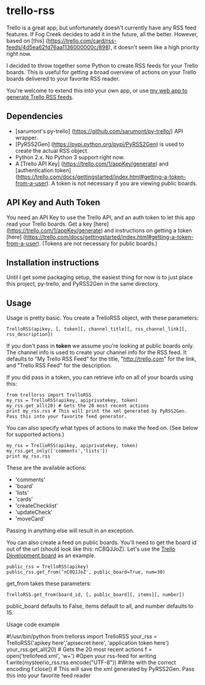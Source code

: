 # trello-rss

Trello is a great app, but unfortunately doesn't currently have any RSS feed features. If Fog Creek decides to add it in the future, all the better. However, based on [this] (https://trello.com/card/rss-feeds/4d5ea62fd76aa1136000000c/898), it doesn't seem like a high priority right now.

I decided to throw together some Python to create RSS feeds for your Trello boards. This is useful for getting a broad overview of actions on your Trello boards delivered to your favorite RSS reader.

You're welcome to extend this into your own app, or use [my web app to generate Trello RSS feeds](http://trellorss.appspot.com).

## Dependencies

- [sarumont's py-trello] (https://github.com/sarumont/py-trello/) API wrapper. 
- [PyRSS2Gen] (https://pypi.python.org/pypi/PyRSS2Gen) is used to create the actual RSS object.
- Python 2.x. No Python 3 support right now.
- A [Trello API Key] (https://trello.com/1/appKey/generate) and [authentication token] (https://trello.com/docs/gettingstarted/index.html#getting-a-token-from-a-user). A token is not necessary if you are viewing public boards.

## API Key and Auth Token

You need an API Key to use the Trello API, and an auth token to let this app read your Trello boards. Get a key [here] (https://trello.com/1/appKey/generate) and instructions on getting a token [here] (https://trello.com/docs/gettingstarted/index.html#getting-a-token-from-a-user). (Tokens are not necessary for public boards.)

## Installation instructions

Until I get some packaging setup, the easiest thing for now is to just place this project, py-trello, and PyRSS2Gen in the same directory.

## Usage

Usage is pretty basic. You create a TrelloRSS object, with these parameters:

    TrelloRSS(apikey, [, token][, channel_title][, rss_channel_link][, rss_description])

If you don't pass in **token** we assume you're looking at public boards only. The channel info is used to create your channel info for the RSS feed. It defaults to "My Trello RSS Feed" for the title, "http://trello.com" for the link, and "Trello RSS Feed" for the description.

If you did pass in a token, you can retrieve info on all of your boards using this:

    from trellorss import TrelloRSS
    my_rss = TrelloRSS(apikey, apiprivatekey, token)
    my_rss.get_all(20) # Gets the 20 most recent actions
    print my_rss.rss # This will print the xml generated by PyRSS2Gen. Pass this into your favorite feed generator.

You can also specify what types of actions to make the feed on. (See below for supported actions.) 

    my_rss = TrelloRSS(apikey, apiprivatekey, token)
    my_rss.get_only(['comments','lists'])
    print my_rss.rss

These are the available actions:

* 'comments'
* 'board'
* 'lists'
* 'cards'
* 'createChecklist'
* 'updateCheck'
* 'moveCard'

Passing in anything else will result in an exception.

You can also create a feed on public boards. You'll need to get the board id out of the url (should look like this: nC8QJJoZ). Let's use the [Trello Development board](https://trello.com/b/nC8QJJoZ/trello-development) as an example.

    public_rss = TrelloRSS(apikey)
    public_rss.get_from('nC8QJJoZ', public_board=True, num=30)

get_from takes these parameters:

    TrelloRSS.get_from(board_id, [, public_board][, items][, number])

public_board defaults to False, items default to all, and number defaults to 15.

Usage code example

#!/usr/bin/python
from trellorss import TrelloRSS
your_rss = TrelloRSS('apikey here','apisecret here', 'application token here')
your_rss.get_all(20) # Gets the 20 most recent actions
f = open('trellofeed.xml', 'w+') #Open your rss-feed for writing
f.write(mysteerio_rss.rss.encode("UTF-8")) #Write with the correct encoding
f.close()  # This will save the xml generated by PyRSS2Gen. Pass this into your favorite feed reader

